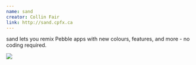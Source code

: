 ```yaml
---
name: sand
creator: Collin Fair
link: http://sand.cpfx.ca
---
```


sand lets you remix Pebble apps with new colours, features, and more - no coding required.

<img src="http://i.imgur.com/d7QAI5f.png"/>
